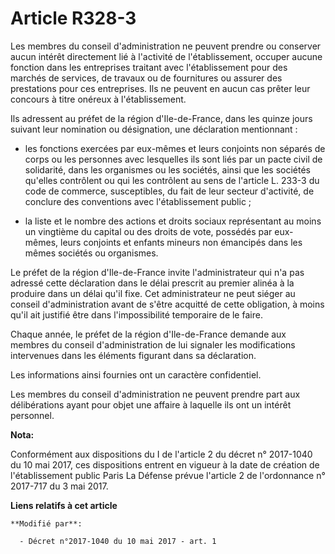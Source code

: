 # Article R328-3

Les membres du conseil d'administration ne peuvent prendre ou conserver aucun intérêt directement lié à l'activité de
l'établissement, occuper aucune fonction dans les entreprises traitant avec l'établissement pour des marchés de services, de
travaux ou de fournitures ou assurer des prestations pour ces entreprises. Ils ne peuvent en aucun cas prêter leur concours à
titre onéreux à l'établissement.

Ils adressent au préfet de la région d'Ile-de-France, dans les quinze jours suivant leur nomination ou désignation, une
déclaration mentionnant :

- les fonctions exercées par eux-mêmes et leurs conjoints non séparés de corps ou les personnes avec lesquelles ils sont liés
par un pacte civil de solidarité, dans les organismes ou les sociétés, ainsi que les sociétés qu'elles contrôlent ou qui les
contrôlent au sens de l'article L. 233-3 du code de commerce, susceptibles, du fait de leur secteur d'activité, de conclure
des conventions avec l'établissement public ;

- la liste et le nombre des actions et droits sociaux représentant au moins un vingtième du capital ou des droits de vote,
possédés par eux-mêmes, leurs conjoints et enfants mineurs non émancipés dans les mêmes sociétés ou organismes.

Le préfet de la région d'Ile-de-France invite l'administrateur qui n'a pas adressé cette déclaration dans le délai prescrit
au premier alinéa à la produire dans un délai qu'il fixe. Cet administrateur ne peut siéger au conseil d'administration avant
de s'être acquitté de cette obligation, à moins qu'il ait justifié être dans l'impossibilité temporaire de le faire.

Chaque année, le préfet de la région d'Ile-de-France demande aux membres du conseil d'administration de lui signaler les
modifications intervenues dans les éléments figurant dans sa déclaration.

Les informations ainsi fournies ont un caractère confidentiel.

Les membres du conseil d'administration ne peuvent prendre part aux délibérations ayant pour objet une affaire à laquelle ils
ont un intérêt personnel.

**Nota:**

Conformément aux dispositions du I de l'article 2 du décret n° 2017-1040 du 10 mai 2017, ces dispositions entrent en vigueur
à la date de création de l'établissement public Paris La Défense prévue l'article 2 de l'ordonnance n° 2017-717 du 3 mai
2017.

**Liens relatifs à cet article**

	**Modifié par**:

	  - Décret n°2017-1040 du 10 mai 2017 - art. 1
